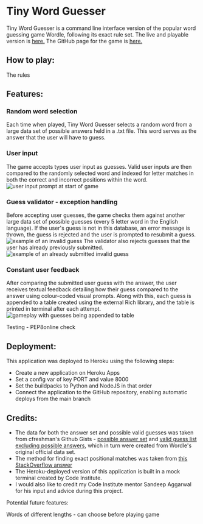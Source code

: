 # Tiny Word Guesser

Tiny Word Guesser is a command line interface version of the popular word guessing game Wordle, following its exact rule set. 
The live and playable version is [here.](https://tinywordguesser.herokuapp.com/)
The GitHub page for the game is [here.](https://github.com/Dante-Cadiz/tiny-word-guesser)

## How to play:

The rules

## Features:

### Random word selection
Each time when played, Tiny Word Guesser selects a random word from a large data set of possible answers held in a .txt file. This word serves as the answer that the user will have to guess.
### User input
The game accepts types user input as guesses. Valid user inputs are then compared to the randomly selected word and indexed for letter matches in both the correct and incorrect positions within the word.
![user input prompt at start of game](https://i.imgur.com/dA0JNr7_d.webp?maxwidth=760&fidelity=grand)
### Guess validator - exception handling
Before accepting user guesses, the game checks them against another large data set of possible guesses (every 5 letter word in the English language). If the user's guess is not in this database, an error message is thrown, the guess is rejected and the user is prompted to resubmit a guess. 
![example of an invalid guess](https://i.imgur.com/ncod1oi.png)
The validator also rejects guesses that the user has already previously submitted.
![example of an already submitted invalid guess](https://i.imgur.com/AkYJHOZ.png)
### Constant user feedback
After comparing the submitted user guess with the answer, the user receives textual feedback detailing how their guess compared to the answer using colour-coded visual prompts. Along with this, each guess is appended to a table created using the external Rich library, and the table is printed in terminal after each attempt.
![gameplay with guesses being appended to table](https://i.imgur.com/n190UsQ.png)








Testing - PEP8online check




## Deployment: 
This application was deployed to Heroku using the following steps:
- Create a new application on Heroku Apps
- Set a config var of key PORT and value 8000
- Set the buildpacks to Python and NodeJS in that order
- Connect the application to the GitHub repository, enabling automatic deploys from the main branch


## Credits:

- The data for both the answer set and possible valid guesses was taken from cfreshman's Github Gists - [possible answer set](https://gist.github.com/cfreshman/a03ef2cba789d8cf00c08f767e0fad7b) and [valid guess list excluding possible answers](https://gist.github.com/cfreshman/cdcdf777450c5b5301e439061d29694c), which in turn were created from Wordle's original official data set.
- The method for finding exact positional matches was taken from [this StackOverflow answer](https://stackoverflow.com/a/1388836)
- The Heroku-deployed version of this application is built in a mock terminal created by Code Institute.
- I would also like to credit my Code Institute mentor Sandeep Aggarwal for his input and advice during this project.


Potential future features:

Words of different lengths - can choose before playing game
